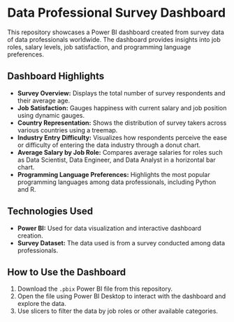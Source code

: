 # Data Professional Survey Dashboard

This repository showcases a Power BI dashboard created from survey data of data professionals worldwide. The dashboard provides insights into job roles, salary levels, job satisfaction, and programming language preferences.

## Dashboard Highlights

- **Survey Overview:** Displays the total number of survey respondents and their average age.
- **Job Satisfaction:** Gauges happiness with current salary and job position using dynamic gauges.
- **Country Representation:** Shows the distribution of survey takers across various countries using a treemap.
- **Industry Entry Difficulty:** Visualizes how respondents perceive the ease or difficulty of entering the data industry through a donut chart.
- **Average Salary by Job Role:** Compares average salaries for roles such as Data Scientist, Data Engineer, and Data Analyst in a horizontal bar chart.
- **Programming Language Preferences:** Highlights the most popular programming languages among data professionals, including Python and R.

## Technologies Used

- **Power BI:** Used for data visualization and interactive dashboard creation.
- **Survey Dataset:** The data used is from a survey conducted among data professionals.

## How to Use the Dashboard

1. Download the `.pbix` Power BI file from this repository.
2. Open the file using Power BI Desktop to interact with the dashboard and explore the data.
3. Use slicers to filter the data by job roles or other available categories.
